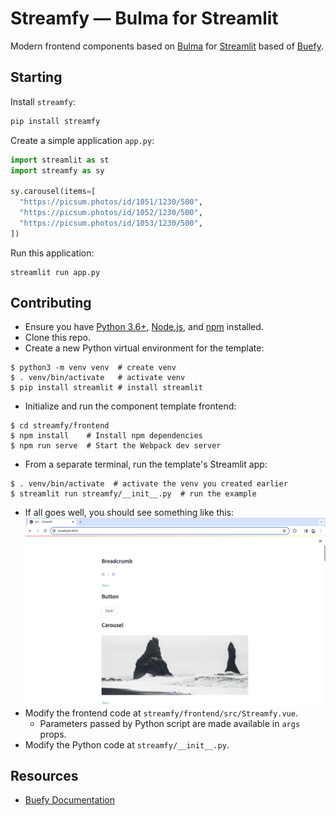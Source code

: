 # Streamfy — Bulma for Streamlit

Modern frontend components based on [Bulma](https://bulma.io/) for [Streamlit](https://streamlit.io/) based of [Buefy](https://buefy.org/).

## Starting

Install `streamfy`:

```bash
pip install streamfy
```

Create a simple application `app.py`:

```py
import streamlit as st
import streamfy as sy

sy.carousel(items=[
  "https://picsum.photos/id/1051/1230/500",
  "https://picsum.photos/id/1052/1230/500",
  "https://picsum.photos/id/1053/1230/500",
])
```

Run this application:

```
streamlit run app.py
```

## Contributing

- Ensure you have [Python 3.6+](https://www.python.org/downloads/), [Node.js](https://nodejs.org), and [npm](https://docs.npmjs.com/downloading-and-installing-node-js-and-npm) installed.
- Clone this repo.
- Create a new Python virtual environment for the template:

```
$ python3 -m venv venv  # create venv
$ . venv/bin/activate   # activate venv
$ pip install streamlit # install streamlit
```

- Initialize and run the component template frontend:

```
$ cd streamfy/frontend
$ npm install    # Install npm dependencies
$ npm run serve  # Start the Webpack dev server
```

- From a separate terminal, run the template's Streamlit app:

```
$ . venv/bin/activate  # activate the venv you created earlier
$ streamlit run streamfy/__init__.py  # run the example
```

- If all goes well, you should see something like this:
  ![Quickstart Success](images/development.png)
- Modify the frontend code at `streamfy/frontend/src/Streamfy.vue`.
  - Parameters passed by Python script are made available in `args` props.
- Modify the Python code at `streamfy/__init__.py`.

## Resources

- [Buefy Documentation](https://buefy.org/documentation/steps)

